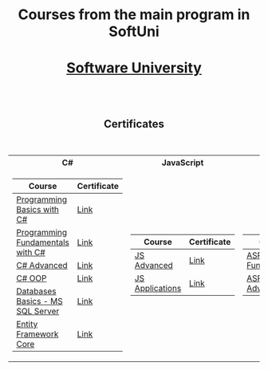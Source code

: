 # <p align="center"> Courses from the main program in SoftUni <p>

<h1 align="center"><a href="https://softuni.bg/curriculum" rel="Courses"> Software University </a></h1>

<br/>
<br/>

<h2 align="center"> Certificates </h2>

<br/>

<table align="center">

<tr>
  <th align="center"> C# </th>
  <th align="center"> JavaScript </th>
  <th align="center"> C# Web </th>
</tr>

<tr>
<td>

| **Course**                                                                                                              | **Certificate**                                                             |
| ----------------------------------------------------------------------------------------------------------------------- | --------------------------------------------------------------------------- |
| <a href="https://softuni.bg/trainings/3319/programming-basics-with-csharp-march-2021" > Programming Basics with C# </a> | <a href="https://softuni.bg/certificates/details/105076/d3e39d84"> Link</a> |
| <a href="https://softuni.bg/trainings/3365/csharp-fundamentals-may-2021"> Programming Fundamentals with C# </a>         | <a href="https://softuni.bg/certificates/details/111760/ba24ffbc"> Link</a> |
| <a href="https://softuni.bg/trainings/3483/csharp-advanced-september-2021"> C# Advanced </a>                            | <a href="https://softuni.bg/certificates/details/114364/b12c60a3"> Link</a> |
| <a href="https://softuni.bg/trainings/3484/csharp-oop-october-2021"> C# OOP </a>                                        | <a href="https://softuni.bg/certificates/details/120505/e792de77"> Link</a> |
| <a href="https://softuni.bg/trainings/3714/ms-sql-may-2022"> Databases Basics - MS SQL Server </a>                      | <a href="https://softuni.bg/certificates/details/134938/4af0ebaf"> Link</a> |
| <a href="https://softuni.bg/trainings/3709/entity-framework-core-june-2022"> Entity Framework Core </a>                 | <a href="https://softuni.bg/certificates/details/138396/d4b69475"> Link</a> |

</td>

<td>

| **Course**                                                                                      | **Certificate**                                                              |
| ----------------------------------------------------------------------------------------------- | ---------------------------------------------------------------------------- |
| <a href="https://softuni.bg/trainings/3588/js-advanced-january-2022"> JS Advanced </a>          | <a href="https://softuni.bg/certificates/details/126714/044ed5d2"> Link </a> |
| <a href="https://softuni.bg/trainings/3589/js-applications-february-2022"> JS Applications </a> | <a href="https://softuni.bg/certificates/details/130379/d377cb58"> Link </a> |

</td>

<td>

| **Course**                                                                                                   | **Certificate**                                                              |
| ----------------------------------------------------------------------------------------------- | ---------------------------------------------------------------------------- |
| <a href="https://softuni.bg/trainings/3853/asp-net-fundamentals-september-2022"> ASP.NET Fundamentals </a>          | <a href="https://softuni.bg/certificates/details/146645/1fb5bb1d"> Link </a> |
| <a href="https://softuni.bg/trainings/3854/asp-net-advanced-october-2022"> ASP.NET Advanced </a> | <a href="https://softuni.bg/certificates/details/152366/381f1f15"> Link </a> |                                                                                                            |

</td>
</tr>

</table>
